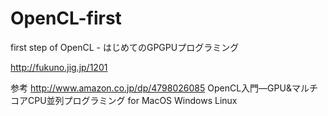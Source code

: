 # OpenCL-first
first step of OpenCL - はじめてのGPGPUプログラミング

http://fukuno.jig.jp/1201

参考
http://www.amazon.co.jp/dp/4798026085
OpenCL入門―GPU&マルチコアCPU並列プログラミング for MacOS Windows Linux
